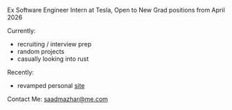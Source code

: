 Ex Software Engineer Intern at Tesla, Open to New Grad positions from April 2026

Currently:
- recruiting / interview prep
- random projects
- casually looking into rust

Recently:
- revamped personal [site](https://www.saadmazhar.com)

Contact Me: saadmazhar@me.com
